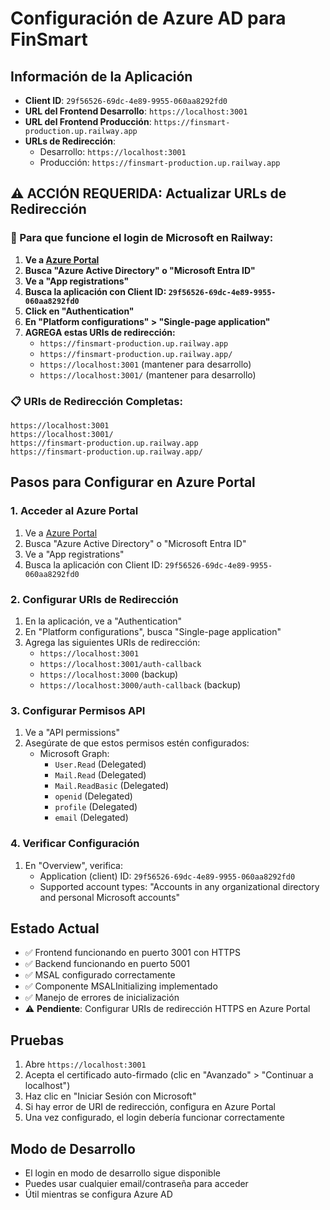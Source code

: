 # Configuración de Azure AD para FinSmart

## Información de la Aplicación
- **Client ID**: `29f56526-69dc-4e89-9955-060aa8292fd0`
- **URL del Frontend Desarrollo**: `https://localhost:3001`
- **URL del Frontend Producción**: `https://finsmart-production.up.railway.app`
- **URLs de Redirección**:
  - Desarrollo: `https://localhost:3001`
  - Producción: `https://finsmart-production.up.railway.app`

## ⚠️ ACCIÓN REQUERIDA: Actualizar URLs de Redirección

### 🚨 Para que funcione el login de Microsoft en Railway:

1. **Ve a [Azure Portal](https://portal.azure.com)**
2. **Busca "Azure Active Directory" o "Microsoft Entra ID"**
3. **Ve a "App registrations"**
4. **Busca la aplicación con Client ID: `29f56526-69dc-4e89-9955-060aa8292fd0`**
5. **Click en "Authentication"**
6. **En "Platform configurations" > "Single-page application"**
7. **AGREGA estas URIs de redirección:**
   - `https://finsmart-production.up.railway.app`
   - `https://finsmart-production.up.railway.app/`
   - `https://localhost:3001` (mantener para desarrollo)
   - `https://localhost:3001/` (mantener para desarrollo)

### 📋 URIs de Redirección Completas:
```
https://localhost:3001
https://localhost:3001/
https://finsmart-production.up.railway.app
https://finsmart-production.up.railway.app/
```

## Pasos para Configurar en Azure Portal

### 1. Acceder al Azure Portal
1. Ve a [Azure Portal](https://portal.azure.com)
2. Busca "Azure Active Directory" o "Microsoft Entra ID"
3. Ve a "App registrations"
4. Busca la aplicación con Client ID: `29f56526-69dc-4e89-9955-060aa8292fd0`

### 2. Configurar URIs de Redirección
1. En la aplicación, ve a "Authentication"
2. En "Platform configurations", busca "Single-page application"
3. Agrega las siguientes URIs de redirección:
   - `https://localhost:3001`
   - `https://localhost:3001/auth-callback`
   - `https://localhost:3000` (backup)
   - `https://localhost:3000/auth-callback` (backup)

### 3. Configurar Permisos API
1. Ve a "API permissions"
2. Asegúrate de que estos permisos estén configurados:
   - Microsoft Graph:
     - `User.Read` (Delegated)
     - `Mail.Read` (Delegated)
     - `Mail.ReadBasic` (Delegated)
     - `openid` (Delegated)
     - `profile` (Delegated)
     - `email` (Delegated)

### 4. Verificar Configuración
1. En "Overview", verifica:
   - Application (client) ID: `29f56526-69dc-4e89-9955-060aa8292fd0`
   - Supported account types: "Accounts in any organizational directory and personal Microsoft accounts"

## Estado Actual
- ✅ Frontend funcionando en puerto 3001 con HTTPS
- ✅ Backend funcionando en puerto 5001
- ✅ MSAL configurado correctamente
- ✅ Componente MSALInitializing implementado
- ✅ Manejo de errores de inicialización
- ⚠️ **Pendiente**: Configurar URIs de redirección HTTPS en Azure Portal

## Pruebas
1. Abre `https://localhost:3001`
2. Acepta el certificado auto-firmado (clic en "Avanzado" > "Continuar a localhost")
3. Haz clic en "Iniciar Sesión con Microsoft"
4. Si hay error de URI de redirección, configura en Azure Portal
5. Una vez configurado, el login debería funcionar correctamente

## Modo de Desarrollo
- El login en modo de desarrollo sigue disponible
- Puedes usar cualquier email/contraseña para acceder
- Útil mientras se configura Azure AD
